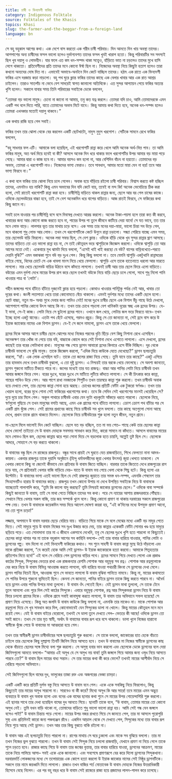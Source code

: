 ```yaml
---
title: চাষী ও ভিনদেশী ফকির
category: Indigenous Folktale
source: Folktales of the Khasis
topics: Khasi
slug: the-farmer-and-the-beggar-from-a-foreign-land
language: bn
---
```


সে বহু বহুকাল আগের কথা। এক দেশে বাস করতো এক গরীব চাষী পরিবার। দিন আনতে দিন খায় অবস্থা তাদের। আশপাশের অন্য চাষীদের ফসল ভালো হলেও দুর্ভাগ্যবশত তাদের ফসল খুবই খারাপ হতো। কিন্তু পরিবারটির সব সদস্যই ছিল খুব দয়ালু ও লোভহীন। যার ফলে এত কম ধন-সম্পদ থাকা সত্ত্বেও, হাঁড়িতে ভাত না চড়লেও তাদের মুখে হাসি লেগে থাকতো। প্রতিবেশীদের প্রতি তাদের মনে কোনো ঈর্ষা ছিল না। নিজেদের অবস্থা নিয়ে কিছুটা হতাশ হলেও তারা কখনো অন্যদের দোষ দিত না। এভাবেই অভাবে-অনটনে দিন কেটে যাচ্ছিল তাদের। হঠাৎ এক রাতে এক ভিনদেশী ফকির এসে দরজায় কড়া নাড়লো। বহু পথ ঘুরে ক্লান্ত ফকির তাদের কাছে এক বেলার খাবার আর এক রাত আশ্রয় চাইলেন। তারাও সাতপাঁচ না ভেবে বেশ সাদরেই স্বাগত জানালো অতিথিকে। এত সুন্দর আপ্যায়ন পেয়ে ফকির অত্যন্ত খুশি হলেন। সকালে যাবার সময় তিনি পরিবারের সবাইকে ডেকে বললেন,

“তোমরা বড় ভালো মানুষ। চেনো না জানো না আমায়, তবু কত যত্ন করলে। তোমরা যদি চাও, আমি তোমাদেরকে এমন একটি পথ বলে দিতে পারি, যাতে তোমাদের অভাব মিটে যাবে। কিন্তু আমায় কথা দিতে হবে, অনেক ধন-সম্পদ হলেও তোমরা এখনকার মতোই দয়ালু থাকবে।”

এক কথায় রাজি হয়ে গেল সবাই।

ফকির তখন তার ঝোলা থেকে বের করলেন একটি ছোটখাটো, নাদুস নুদুস খরগোশ। সেটিকে সামনে রেখে ফকির বললেন,

“বহু সাধনার ফল এটি। আমাকে বলা হয়েছিল, এই খরগোশটি রান্না করে খেলে আমি অনেক অর্থ-বিত্ত পাব। তা আমি ফকির মানুষ, অত অর্থ দিয়ে হবেই বা কী? আসলে অনেক দিন ধরে থাকার ফলে খরগোশটির উপর আমার বড় মায়া পড়ে গেছে। আমার দ্বারা ও কাজ হবে না। আমার বয়সও কম হলো না, আর বেশিদিন বাঁচব না হয়তো। তোমাদের বড় অভাব, তোমরা এ খরগোশটি নাও। নিজেদের ভাগ্য ফেরাও। তবে সাবধান, আমার মতো মায়া যেন না হয়! তবে আর ভাগ্য ফিরবে না।”

এ কথা বলে ফকির তার ঝোলা নিয়ে চলে গেলেন। অবাক হয়ে দাঁড়িয়ে রইলো চাষী পরিবার। বিশ্বাস করতে কষ্ট হচ্ছিল তাদের, এমনটাও হয় নাকি? কিন্তু এমন অভাবের দিন যদি কেটে যায়, তবেই বা মন্দ কি! অনেক ভেবেচিন্তে ঠিক করা হলো, সেই রাতেই খরগোশটি রান্না করা হবে। চাষীগিন্নি বাড়িতে থাকল রান্নার জন্য, ছেলে আর বর গেল চাষের কাজে। ওদিকে ছেলেবউয়ের বাচ্চা হবে, তাই সে বেশ অনেকদিন ধরে বাপের বাড়িতে। আজ রাতই ফিরবে, সে ফকিরের কথা কিছু জানে না।

সবাই চলে যাওয়ার পর চাষীগিন্নি বসে বসে দিবাস্বপ্ন দেখতে আরম্ভ করলো। অনেক টাকা-পয়সা হলে তারা কত কী করবে, খাবারের জন্য আর কোনো কাজ করতে হবে না, পায়ের উপর পা তুলে জীবনে কাটিয়ে দেয়া যাবে! সে যত ভাবে, তত তার মনে লোভ বাড়ে। লালসার ভূত তার মাথায় চড়ে বসে। এক সময় তার মনের দয়া-মায়া, ভালো চিন্তা সব উড়ে গেল, মনে থাকলো শুধু লোভ আর লোভ। তখন সে খরগোশটিকে কেটে উনুনে রান্না চড়ালো। সন্ধ্যা পেরিয়ে যাচ্ছে এমন সময়, তার ছেলেবউ বাড়ি ফিরলো। অনেক লম্বা সফর ছিল, সে বেশ ক্লান্ত। ওদিকে হাঁড়ি থেকে খুব সুন্দর রান্নার ঘ্রাণ আসছে। তাদের বাড়িতে তো এত ভালো রান্না হয় না, সে তাই কৌতূহল ভরে শ্বাশুড়িকে জিজ্ঞেস করলো। ওদিকে শ্বাশুড়ি তো আর আগের মতো নেই। একেবারে মুখ ঝামটা দিয়ে বললো, “এসেই খাই খাই করছো যে বউ? বাপের বাড়ি্বখেতে-পরতে দেয়নি বুঝি?” এমন বকাঝকা শুনে বউ বড় দুঃখ পেল। কিন্তু কিছু বললো না। তবে যেমনি শ্বাশুড়ি একটুখানি রান্নাঘরের বাইরে গেছে, খিদের চোটে সে এক খাবলা মাংস নিয়ে খেয়ে ফেললো। শ্বাশুড়ি এসে তাকে হাতেনাতে ধরলো আর মারতে লাগলো। মার খেয়ে ছেলেবউ বাড়ির উঠানে বসে কাঁদতে লাগলো। তখনই চাষী আর তার ছেলে ফিরে এলো বাড়িতে। বউয়ের এমন দুর্দশা দেখে মায়ের উপর রাগ করে ছেলে তখনই বউকে নিয়ে বাড়ি ছেড়ে চলে গেলো, সাথে শুধু নিলো পানি খাওয়ার পাত্র বা ‘লোটা’।

গহীন জঙ্গলের পথে হাঁটতে হাঁটতে দুজনেই ক্লান্ত হয়ে পড়লো। কোথাও খাওয়ার পানিটুকু পর্যন্ত নেই আর, খাবার তো দূরের কথা। জংলী লতাপাতা খেয়ে তারা কোনোমতে বেঁচে থাকলো। এমনই দুর্দশার মধ্যে তাদের একটি ছেলে হলো। ছোট বাচ্চা, নতুন মা– অথচ মুখে দেবার জন্য পানিও নেই! মনের দুঃখে চাষীর ছেলে এক বিশাল উঁচু গাছে উঠে দেখলো, আশেপাশে পানির কোনো উৎস আছে কি না। তখন তার চোখে পড়লো বেশ খানিকটা দূরের স্বচ্ছ এক হ্রদের উপর। যে-ই ভাবা, সে-ই কাজ। লোটা নিয়ে সে ছুটলো হ্রদের পানে। ওখানে জল খেয়ে, লোটায় জল ভরে ফিরতে যাবে– তখন ইচ্ছে হলো একটু স্নানের। এতটা পথ হেঁটে এসেছে, গরমও প্রচুর। কিন্তু সে তো জানতো না, সেই হ্রদে বাস করে উ ইয়াক জ্যাকোর নামের এক বিশাল ড্রাগন। যে-ই সে জলে নামলো, ড্রাগন এসে তাকে খেয়ে ফেললো।

হ্রদের দিকে আসার আগে চাষীর ছেলে ঝোপের মধ্যে নিজের পরনের ধুতি ছিঁড়ে বেশ কিছু নিশানা রেখে এসেছিল। অনেকক্ষণ তার খোঁজ না পেয়ে তার বউ, বাচ্চাকে কোলে করে সেই নিশানা দেখে এগোতে লাগলো। এসে দেখলো, হ্রদের কাছেই তার বরের লোটাখানা রাখা। মানুষের গন্ধ পেয়ে ড্রাগন আবারো হ্রদের কিনারে এসে উঁকি দিচ্ছিল। দূর থেকে চাষীবউ ভাবলো সে বুঝি মানুষ। তাকে জিজ্ঞেস করলো, “এদিক দিয়ে কাউকে যেতে দেখেছো?” ড্রাগন ছলচাতুরি করলো, “হ্যাঁ। এক লোক এসেছিল বটে। তাকে তো জলের রাজা নিয়ে গেছে। তুমি যাবে তার কাছে?” একটু এগিয়ে তার হাবভাব দেখে তখন চাষীবউ বুঝলো, এ তো দুষ্টু ড্রাগন। এ নিশ্চয়ই তার বরকে খেয়ে ফেলেছে। সে অবশ্য জানতো, ড্রাগন শুকনো মাটিতে টিকতে পারে না। জলের মধ্যেই তার যত রাজত্ব। বাচ্চা আর পানির লোটা নিয়ে চাষীবউ তখন আবার জঙ্গলে ফিরে গেল। বরের দুঃখে, ঘরের দুঃখে সে মাটিতে লুটিয়ে কাঁদতে লাগলো। সে কী চিৎকার করে কান্না, গাছের পাখিও উড়ে গেল। আর পাশে রাখা নবজাতক শিশুটিও তখন তারস্বরে কান্না শুরু করলো। তখন চাষীবউ অবাক হয়ে দেখতে পেল, তার ছেলের কান্না সোনা হয়ে ঝরছে। চোখের জলের প্রতিটি ফোঁটা এক টুকরো স্বর্ণখণ্ড। তখন তার খেয়াল হলো, বরের মুখে শোনা সেই ফকিরের খরগোশের কথা। তবে কি সেদিন সেই খরগোশের মাংসই খেয়েছিল সে? দুয়ে দুয়ে চার মিলে গেল। অকূল পাথারে চাষীবউ এবার যেন দুটো খড়কুটো আঁকড়ে ধরতে পারলো। ছেলেকে নিয়ে, স্বর্ণগুলো গুছিয়ে সে তখন মানুষের বসতি আছে, এমন এক গ্রামের পথে হাঁটতে লাগলো। ক্রোশ ক্রোশ পথ হাঁটার পর সে একটি গ্রাম খুঁজে পেল। সেই গ্রামের প্রধানের কাছে গিয়ে চাষীবউ সব খুলে বললো। তার কাছে অতগুলো সোনা আছে দেখে, প্রধান তাকে গ্রামে থাকতে দিলেন। ছেলেকে নিয়ে চাষীবউয়ের শুরু হলো নতুন জীবন, নতুন গ্রামে।

মা-ছেলে মিলে ভালোই দিন কেটে যাচ্ছিল। ছেলে যত বড় হচ্ছিল, তত মা ভয় পেত– পাছে কেউ তার ছেলের কান্না দেখে ফেলে! তাইতো সে উ বাবাম দোহকে সবসময় সাবধান করে দিত, কারো সামনে না কাঁদতে। আসলে বাবামের মায়ের মনে লোভও ছিল কম, ছেলের কান্নায় ঝরে পড়া সোনা দিয়ে সে বড়লোক হতে চায়নি, অল্পেই তুষ্ট ছিল সে। ছেলেকে আদরে, সোহাগে সে বড় করতে থাকলো।

উ বাবামের বন্ধু ছিল সে রাজ্যের রাজপুত্র। বন্ধুর সাথে প্রায়ই সে ঘুরতে যেত রাজবাড়িতে, শিখে ফেলতো নানা আদব-কায়দা। একবার রাজপুত্র তাকে দুয়ালি অনুষ্ঠানে (হিন্দু ধর্মাবলম্বীদের জুয়া খেলার উৎসব) জুয়া খেলতে ডাকলো। সে খেলার কোনো কিছু না জেনেই কীভাবে যেন প্রতিবার উ বাবাম জিতে যাচ্ছিল। বারবার তাকে জিততে দেখে রাজপুত্রের রাগ চড়ে যায়, সে প্রতিবারই খেলার বাজি বাড়িয়ে দেয়– যাতে উ বাবাম ভয় পেয়ে খেলা থেকে পিছু হটে। কিন্তু হলো এর উল্টোটা। উ বাবামের ভাগ্য এতই ভালো ছিল যে সেই রাজপুত্র জুয়াতে তার সমস্ত ধন-সম্পদ, এমনকি শেষমেশ তার সিংহাসনটিও হারায় উ বাবামের কাছে। রাজপুত্র তখন কোনো উপায় না দেখে উপস্থিত সবাইকে নিয়ে উ বাবামকে যাচ্ছেতাই গালাগালি করে, “তুমি কি কালো যাদু করছো? তুমি নিশ্চয়ই জাকোর ড্রাগনের ছেলে।” ওদিকে বাবা সম্পর্কে কিছুই জানতো উ বাবাম, তাই সে মাথা পেতে নিচ্ছিল তাদের সব কথা। পরে সে ন্যায়ের আশায় রাজদরবারে পৌঁছায়। সেখানে গিয়ে খেলার সকল বাজি, তার জয় সম্পর্কে খুলে বলে। কিন্তু কোনো প্রমাণ না থাকায় দরবারের সকলে রাজপুত্রের পক্ষ নেয়। তখন উ বাবামকে কয়েকদিন সময় দিয়ে আদেশ ঘোষণা কয়রা হয়, “এই ক’দিনের মধ্যে উপযুক্ত প্রমাণ আনো, নয় তো শূলে চড়ো!”

লজ্জায়, অপমানে উ বাবাম দরবার ছেড়ে বেরিয়ে যায়। বাড়িতে গিয়ে মাকে সে বলে মেঝের মধ্যে একটি বড় মাদুর পেতে দিতে। সেই মাদুরে শুয়ে উ বাবাম নিজের সব দুঃখ উজার করে দেয়, তার কান্নার একেকটি ফোঁটা সোনার খণ্ড হয়ে মাদুরে ছড়িয়ে পড়ে। এত সোনাদানা তার মা এ জীবনে একসাথে দেখেনি, তবু সে ছেলের দুঃখে খুশি হতে পারলো না কিছুতেই। ছেলের কান্না থামার পর মা তাকে বহুকাল আগের সব কাহিনি বললো– সেই তার বাবার হারিয়ে যাওয়ার, পানির লোটা ও ড্রাগনের গল্প। বাদ দিলো না সেই ভিনদেশী ফকিরের কথাও। সব শুনে সাহসী উ বাবাম কান্না মুছে উঠে দাঁড়ালো এবং মাকে প্রতিজ্ঞা করলো, “যে করেই হোক আমি সেই ড্রাগন– উ ইয়াক জাকোরকে হত্যা করবো। আমাকে পিতৃহত্যার প্রতিশোধ নিতে হবে!” এই বলে সে বেরিয়ে গেল ড্রাগনের বাড়ির পথে। হ্রদের সামনে গিয়ে দেখতে পেলো এক প্রকাণ্ড কাঠের সিন্দুক, সিন্দুকের ভেতরে রাখা এক রাজকন্যার রেশমি পোশাক আর বহুমূল্য সব রত্ন। পোশাক আর রত্নগুলোকে বের করে নিয়ে উ বাবাম বিভিন্ন আওয়াজ করতে লাগলো, যদি হারিয়ে যাওয়া পথচারী কিংবা সে ড্রাগনের দেখা মেলে। ড্রাগন পানির নিচেই ছিল, আওয়াজ শুনে সে ভাবতে লাগলো উ বাবাম বুঝিবা পানিতে নামবে। কিন্তু না, মায়ের কথামতো সে পানির উপরে শুকনো ভূমিতেই ছিল। কেননা সে জানতো, পানির বাইরে ড্রাগন তাকে কিছু করতে পারবে না। অধৈর্য হয়ে ড্রাগন এবার পানির উপরে মাথা তুললো। উ বাবাম ওঁৎ পেতেই ছিল। যেই ড্রাগন মাথা তুললো, সে তাকে টেনে তুলে আনলো এবং পুরে দিল সেই কাঠের সিন্দুকে। এবারে বহুমূল্য পোশাক, রত্ন আর সিন্দুকভরা ড্রাগন নিয়ে উ বাবাম ফিরে চললো গ্রামের দিকে। ওদিকে গ্রামে সবাই কানাঘুষা করতে লাগলো, উ বাবাম তার অভিযানে সফল হয়েছে! সে প্রমাণ নিয়ে এসেছে। কিন্তু অত জলদি উ বাবাম কাউকে কিছু বললো না, এমনকি তার মাকেও না। মাকে পোশাক আর রত্নগুলো দিয়ে সে খুব সাবধান করে দিল, কোনোভাবেই যেন সিন্দুকের ডালা না খোলে। কিন্তু মায়ের কৌতূহল মনে মনে রয়েই গেল। যেই উ বাবাম বাইরে বেরোলো, তখনই সে ডালা তুলে দেখতে গেল– ভেতরে কী আছে! ওদিকে ড্রাগন তো সবই জানে। তখন সে তার মৃত স্বামী, অর্থাৎ উ বাবামের বাবার রূপ ধরে বসে থাকলো। ডালা খুলে নিজের হারানো স্বামীকে খুঁজে পেয়ে উ বাবামের মা আত্মহারা হয়ে গেল।

তখন তার স্বামীরূপী ড্রাগন চাষীবউয়ের সঙ্গে ছলচাতুরি শুরু করলো। সে তাকে বললো, জাকোরের হাত হেকে বাঁচতে চাইলে তার ছেলেকে কিছু দুষ্প্রাপ্য তিনটি জিনিস নিয়ে আসতে হবে। তখন উ বাবামের মা নিজের স্বামীকে ড্রাগনের কাছ থেকে বাঁচাতে ছেলের সঙ্গে মিথ্যে বলা শুরু করলো। সে অসুস্থ হবার ভান করলো এবং ছেলেকে ডেকে ড্রাগনের বলে দেয়া জিনিসগুলো আনতে বললো– “আমার এই অসুখ যে সে অসুখ নয় বাবা! তুমি জঙ্গলে গিয়ে আমার জন্য ওষুধ নিয়ে আসতে পারবে তো?” উ বাবাম ছিল মায়ের বাধ্য সন্তান। সে তার মায়ের কথা কী করে ফেলে? তখনই মায়ের আশীর্বাদ নিয়ে সে বেরিয়ে পড়লো অভিযানে।

সেই জিনিসগুলো ছিল বাঘের দুধ, ভালুকের তাজা রক্ত এবং অজগরের ভেজা চামড়া।

একটি একটি করে প্রতিটি দুর্লভ বস্তু নিয়ে আসতে উ বাবাম বনে গেল। একে একে সবকিছু নিয়ে ফিরলোও, কিন্তু কিছুতেই তার মায়ের অসুখ সারলো না। সারবেও বা কী করে? মিথ্যে অসুখ কি আর সারে! তবে মায়ের এমন অদ্ভুত ব্যবহারে উ বাবাম খুব অবাক হলো এবং বনের এক বাঘের ছানার কথা শুনে সে মায়ের উপর গোয়েন্দাগিরি শুরু করলো। এই ছানার সাথে তার দেখা হয়েছিল বাঘের দুধ আনতে গিয়ে। ছানাটি তাকে বলে, “উ বাবাম, তোমার মায়ের তো কোনো অসুখ নেই। তুমি যখন বাড়ি থাকো না, তোমাদের বাড়িতে শুধু ভালো ভালো রান্না হয়। আমি সেই গন্ধ যেন জঙ্গলে বসেও পাই!” উ বাবাম চিন্তায় পড়ে গেলো। মায়ের উপর নজর রাখতে গিয়ে সে জানতে পেল, তার মা আসলে পুরোপুরি সুস্থ এবং প্রতিদিনই কারো জন্য পঞ্চব্যঞ্জন রাঁধে। একদিন আড়াল থেকে সে দেখতে পেল, সিন্দুকের মধ্যে তার বাবার রূপ নিয়ে শুয়ে আছে সেই ড্রাগন। তখন আর তার কিছু বুঝতে বাকি রইলো না।

উ বাবাম আর এই ছলচাতুরি নিতে পারলো না। রাগের মাথায় সে ঘরে ঢুকলো এবং মাকে সব বুঝিয়ে বললো। তার মা তখন নিজের ভুল বুঝতে পারলো। তখন উ বাবাম সেই সিন্দুক নিয়ে চললো রাজবাড়ি, যেখানে প্রমাণ না নিয়ে গেলে তাকে শূলে চড়তে হবে। রাজার কাছে গিয়ে উ বাবাম তার জন্মের বৃত্তান্ত, তার বাবার হারিয়ে যাওয়া, ড্রাগনের আক্রমণ, মায়ের তাকে নিয়ে পালিয়ে আসা– সবই একে একে জানালো। এবং সবশেষে প্রমাণরূপে বের করে দিলো ড্রাগনের সিন্দুকখানা। দরবারভর্তি লোকজনের মধ্যে সে তলোয়ারের এক কোপে হত্যা করলো উ ইয়াক জাকোর নামের সেই নিষ্ঠুর ড্রাগনটিকে। সকলে তার নামে জয়ধ্বনি দিতে লাগলো। রাজাও তখন বাজির শর্ত মোতাবেক উ বাবাম দোহকে নিজের উত্তরাধিকারী হিসেবে বেছে নিলেন। এর পর বহু বছর ধরে উ বাবাম সেই রাজ্যের রাজা হয়ে প্রজাদের লালন-পালন করে চলেছে।
